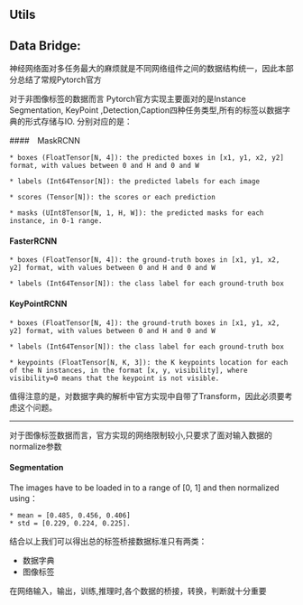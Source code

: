## Utils























## Data Bridge:

神经网络面对多任务最大的麻烦就是不同网络组件之间的数据结构统一，因此本部分总结了常规Pytorch官方

对于非图像标签的数据而言  Pytorch官方实现主要面对的是Instance Segmentation, KeyPoint ,Detection,Caption四种任务类型,所有的标签以数据字典的形式存储与IO.
分别对应的是： 

####　MaskRCNN
```
* boxes (FloatTensor[N, 4]): the predicted boxes in [x1, y1, x2, y2] format, with values between 0 and H and 0 and W

* labels (Int64Tensor[N]): the predicted labels for each image

* scores (Tensor[N]): the scores or each prediction

* masks (UInt8Tensor[N, 1, H, W]): the predicted masks for each instance, in 0-1 range.
```

#### FasterRCNN
```
* boxes (FloatTensor[N, 4]): the ground-truth boxes in [x1, y1, x2, y2] format, with values between 0 and H and 0 and W

* labels (Int64Tensor[N]): the class label for each ground-truth box
```
#### KeyPointRCNN
```
* boxes (FloatTensor[N, 4]): the ground-truth boxes in [x1, y1, x2, y2] format, with values between 0 and H and 0 and W

* labels (Int64Tensor[N]): the class label for each ground-truth box

* keypoints (FloatTensor[N, K, 3]): the K keypoints location for each of the N instances, in the format [x, y, visibility], where visibility=0 means that the keypoint is not visible.
```
值得注意的是，对数据字典的解析中官方实现中自带了Transform，因此必须要考虑这个问题。
****


对于图像标签数据而言，官方实现的网络限制较小,只要求了面对输入数据的normalize参数

#### Segmentation

The images have to be loaded in to a range of [0, 1] and then normalized using：
```
* mean = [0.485, 0.456, 0.406] 
* std = [0.229, 0.224, 0.225]. 
```

结合以上我们可以得出总的标签桥接数据标准只有两类：
* 数据字典
* 图像标签

在网络输入，输出，训练,推理时,各个数据的桥接，转换，判断就十分重要